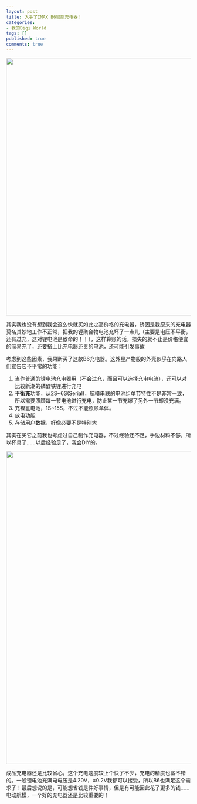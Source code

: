 ```yaml
---
layout: post
title: 入手了IMAX B6智能充电器！
categories:
- 我的Digi World
tags: []
published: true
comments: true
---
```

<p><a href="http://trowa.org/wp-content/media/2011/05/晕.png"><img class="alignnone size-full wp-image-1053" title="B6入手了" src="http://trowa.org/wp-content/media/2011/05/晕.png" alt="" width="946" height="702" /></a></p>

<p>其实我也没有想到我会这么快就买如此之高价格的充电器，诱因是我原来的充电器莫名其妙地工作不正常，把我的锂聚合物电池充坏了一点儿（主要是电压不平衡，还有过充，这对锂电池是致命的！！），这样算账的话，损失的就不止是价格便宜的简易充了，还要搭上比充电器还贵的电池，还可能引发事故</p>

<p>考虑到这些因素，我果断买了这款B6充电器。这外星产物般的外壳似乎在向路人们宣告它不平常的功能：
<ol>
	<li>当作普通的锂电池充电器用（不会过充，而且可以选择充电电流），还可以对比较新潮的磷酸铁锂进行充电</li>
	<li><strong>平衡充</strong>功能，从2S~6S(Serial)，航模串联的电池组单节特性不是非常一致，所以需要照顾每一节电池进行充电，防止某一节充爆了另外一节却没充满。</li>
	<li>充镍氢电池，1S~15S，不过不能照顾单体。</li>
	<li>放电功能</li>
	<li>存储用户数据，好像必要不是特别大</li>
</ol>
其实在买它之前我也考虑过自己制作充电器，不过经验还不足，手边材料不够，所以杯具了……以后经验足了，我会DIY的。</p>

<p><a href="http://trowa.org/wp-content/media/2011/05/20110507210.jpg"><img class="alignnone size-large wp-image-1054" title="B6充电器" src="http://trowa.org/wp-content/media/2011/05/20110507210-768x1024.jpg" alt="" width="640" height="853" /></a></p>

<p>成品充电器还是比较省心，这个充电速度较上个快了不少，充电的精度也蛮不错的。一般锂电池充满电电压是4.20V，±0.2V我都可以接受，所以B6也满足这个需求了！最后想说的是，可能想省钱是件好事情，但是有可能因此花了更多的钱……电动航模，一个好的充电器还是比较重要的！</p>
